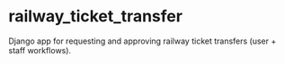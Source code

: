 # railway_ticket_transfer
Django app for requesting and approving railway ticket transfers (user + staff workflows).
